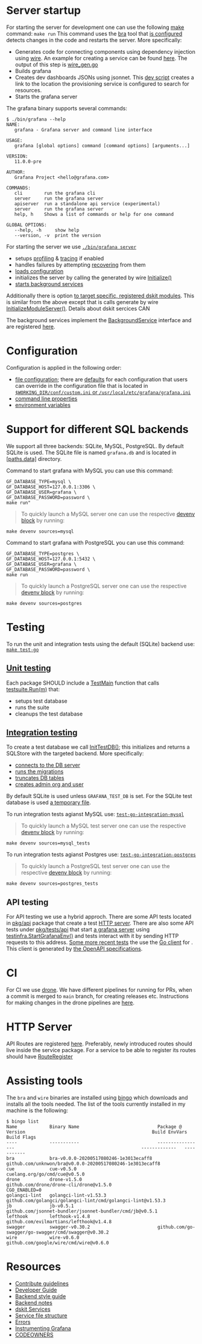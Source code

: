 # Server startup

For starting the server for development one can use the following [make](../Makefile#L156) command:
`make run`
This command uses the [bra](https://github.com/unknwon/bra) tool that [is configured](../.bra.toml) detects changes in the code and restarts the server. More specifically:
- Generates code for connecting components using dependency injection using [wire](https://github.com/google/wire). An example for creating a service can be found [here](https://github.com/grafana/grafana/blob/main/contribute/backend/services.md#services).
The output of this step is [wire_gen.go](./server/wire_gen.go)
- Builds grafana
- Creates dev dashboards JSONs using jsonnet. This [dev script](../devenv/setup.sh) creates a link to the location the provisioning service is configured to search for resources.
- Starts the grafana server

The grafana binary supports several commands:
```
$ ./bin/grafana --help
NAME:
   grafana - Grafana server and command line interface

USAGE:
   grafana [global options] command [command options] [arguments...]

VERSION:
   11.0.0-pre

AUTHOR:
   Grafana Project <hello@grafana.com>

COMMANDS:
   cli        run the grafana cli
   server     run the grafana server
   apiserver  run a standalone api service (experimental)
   server     run the grafana server
   help, h    Shows a list of commands or help for one command

GLOBAL OPTIONS:
   --help, -h     show help
   --version, -v  print the version
```

For starting the server we use [`./bin/grafana server`](./cmd/grafana-server/commands/cli.go)


- setups [profiling](./cmd/grafana-server//commands/cli.go#L82) & [tracing](./cmd/grafana-server//commands/cli.go#L85) if enabled
- handles failures by attempting [recovering](./cmd/grafana-server//commands/cli.go#L96) from them
- [loads configuration](./cmd/grafana-server//commands/cli.go#L107)
- initializes the server by calling the generated by wire [Initialize()](server/wire_gen.go#L237)
- [starts background services](./server/server.go#L149)

Additionally there is option [to target specific, registered dskit modules](https://github.com/grafana/grafana/pull/74408). This is similar from the above except that is calls generate by wire [InitializeModuleServer()](./server/wire_gen.go#L1163). Details about dskit sercices CAN 


The background services implement the [BackgroundService](./registry/registry.go#L25) interface and are registered [here](./registry/backgroundsvcs/background_services.go).

# Configuration

Configuration is applied in the following order:
- [file configuration](./setting/setting.go#L1392); there are [defaults](../conf/defaults.ini) for each configuration that users can override in the configuration file that is located in [`$WORKING_DIR/conf/custom.ini` or `/usr/local/etc/grafana/grafana.ini`](https://grafana.com/docs/grafana/latest/setup-grafana/configure-grafana/#configuration-file-location)
- [command line properties](./setting/setting.go#L1396)
- [environment variables](./setting/setting.go#L1403)

# Support for different SQL backends

We support all three backends: SQLite, MySQL, PostgreSQL. By default SQLite is used. The SQLite file is named `grafana.db` and is located in [[paths.data]](../conf/defaults.ini) directory.

Command to start grafana with MySQL you can use this command:
```
GF_DATABASE_TYPE=mysql \
GF_DATABASE_HOST=127.0.0.1:3306 \
GF_DATABASE_USER=grafana \
GF_DATABASE_PASSWORD=password \
make run"
```

> To quickly launch a MySQL server one can use the respective [devenv block](../devenv/README.md#docker-compose-with-databases) by running:
```
make devenv sources=mysql
```

Command to start grafana with PostgreSQL you can use this command:
```
GF_DATABASE_TYPE=postgres \
GF_DATABASE_HOST=127.0.0.1:5432 \
GF_DATABASE_USER=grafana \
GF_DATABASE_PASSWORD=password \
make run
```

> To quickly launch a PostgreSQL server one can use the respective [devenv block](../devenv/README.md#docker-compose-with-databases) by running:
```
make devenv sources=postgres
```

# Testing

To run the unit and integration tests using the default (SQLite) backend use:
[`make test-go`](../Makefile#L165)

## [Unit testing](https://github.com/grafana/grafana/blob/main/contribute/backend/style-guide.md#test-suite-and-database-tests)

Each package SHOULD include a [TestMain](https://pkg.go.dev/testing#hdr-Main) function that calls [testsuite.Run(m)](tests/testsuite/testsuite.go#L10) that:
- setups test database
- runs the suite
- cleanups the test database

## [Integration testing](https://github.com/grafana/grafana/blob/main/contribute/backend/style-guide.md#integration-tests)

To create a test database we call [InitTestDB()](./services/sqlstore/sqlstore.go#L426); this initializes and returns a SQLStore with the targeted backend. More specifically:
- [connects to the DB server](./services/sqlstore/sqlstore.go#L574)
- [runs the migrations](./services/sqlstore/sqlstore.go#L589)
- [truncates DB tables](./services/sqlstore/sqlstore.go#L597)
- [creates admin org and user](./services/sqlstore/sqlstore.go#L171)

By default SQLite is used unless `GRAFANA_TEST_DB` is set. For the SQLite test database is used [a temporary file](./services/sqlstore/sqlutil/sqlutil.go#L85).

To run integration tests agianst MySQL use:
[`test-go-integration-mysql`](../Makefile#L193)

> To quickly launch a MySQL test server one can use the respective [devenv block](../devenv/README.md#docker-compose-with-databases) by running:
```
make devenv sources=mysql_tests
```

To run integration tests agianst Postgres use:
[`test-go-integration-postgres`](../Makefile#L186)

> To quickly launch a PostgreSQL test server one can use the respective [devenv block](../devenv/README.md#docker-compose-with-databases) by running:
```
make devenv sources=postgres_tests
```

## API testing

For API testing we use a hybrid approch. There are some API tests located in [pkg/api](./pkg/api) package that create a test [HTTP server](./web/webtest/webtest.go#L30).
There are also some API tests under [pkg/tests/api](./tests/api/) that start [a grafana server](./tests/api/prometheus/prometheus_test.go#L35) using [testinfra.StartGrafanaEnv()](./tests/testinfra/testinfra.go#L41) and tests interact with it by sending HTTP requests to this address.
[Some more recent tests](./tests/api/folders/api_folder_test.go#L82) the use the [Go client](https://github.com/grafana/grafana-openapi-client-go) for . This client is generated by [the OpenAPI specifications](./api/README.md).

# CI

For CI we use [drone](https://www.drone.io/). We have different pipelines for running for PRs, when a commit is merged to `main` branch, for creating releases etc.
Instructions for making changes in the drone pipelines are [here](../contribute/drone-pipeline.md).

# HTTP Server

API Routes are registered [here](./api/api.go). Preferably, newly introduced routes should live inside the service package. For a service to be able to register its routes should have [RouteRegister](./api/routing/route_register.go#L18)

# Assisting tools

The `bra` and `wire` binaries are installed using [bingo](https://github.com/bwplotka/bingo) which downloads and installs all the tools needed. The list of the tools currently installed in my machine is the following:
```
$ bingo list
Name            Binary Name                             Package @ Version                                               Build EnvVars   Build Flags
----            -----------                             -----------------                                               -------------   -----------
bra             bra-v0.0.0-20200517080246-1e3013ecaff8  github.com/unknwon/bra@v0.0.0-20200517080246-1e3013ecaff8
cue             cue-v0.5.0                              cuelang.org/go/cmd/cue@v0.5.0
drone           drone-v1.5.0                            github.com/drone/drone-cli/drone@v1.5.0                         CGO_ENABLED=0
golangci-lint   golangci-lint-v1.53.3                   github.com/golangci/golangci-lint/cmd/golangci-lint@v1.53.3
jb              jb-v0.5.1                               github.com/jsonnet-bundler/jsonnet-bundler/cmd/jb@v0.5.1
lefthook        lefthook-v1.4.8                         github.com/evilmartians/lefthook@v1.4.8
swagger         swagger-v0.30.2                         github.com/go-swagger/go-swagger/cmd/swagger@v0.30.2
wire            wire-v0.6.0                             github.com/google/wire/cmd/wire@v0.6.0
```

# Resources

- [Contribute guidelines](https://github.com/grafana/grafana/blob/main/contribute/README.md)
- [Developer Guide](https://github.com/grafana/grafana/blob/main/contribute/developer-guide.md#developer-guide)
- [Backend style guide](https://github.com/grafana/grafana/blob/main/contribute/backend/style-guide.md#backend-style-guide)
- [Backend notes](https://github.com/grafana/grafana/blob/main/contribute/backend/README.md)
- [dskit Services](https://github.com/grafana/dskit/tree/main/services#using-basicservice-struct)
- [Service file structure](https://docs.google.com/presentation/d/1q4ZwThW2d6wgmreG1dhAK0HlocajKZlT4qENxSonf2Q/edit#slide=id.g11a5b02ed18_0_59)
- [Errors](https://github.com/grafana/grafana/blob/main/contribute/backend/errors.md)
- [Instrumenting Grafana](../contribute/backend/instrumentation.md)
- [CODEOWNERS](../.github/CODEOWNERS)